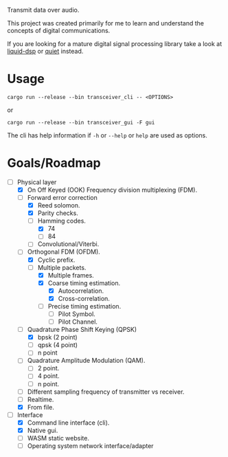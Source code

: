 Transmit data over audio.

This project was created primarily for me to learn and understand the concepts of digital communications.

If you are looking for a mature digital signal processing library take a look at [liquid-dsp](https://github.com/jgaeddert/liquid-dsp) or [quiet](https://github.com/quiet/quiet) instead.

# Usage
`cargo run --release --bin transceiver_cli -- <OPTIONS>`

or

`cargo run --release --bin transceiver_gui -F gui`

The cli has help information if `-h` or `--help` or `help` are used as options.

# Goals/Roadmap
- [ ] Physical layer
    - [x] On Off Keyed (OOK) Frequency division multiplexing (FDM).
    - [ ] Forward error correction
        - [x] Reed solomon.
        - [x] Parity checks.
        - [ ] Hamming codes.
            - [x] 74
            - [ ] 84
        - [ ] Convolutional/Viterbi.
    - [ ] Orthogonal FDM (OFDM).
        - [x] Cyclic prefix.
        - [ ] Multiple packets.
            - [x] Multiple frames.
            - [x] Coarse timing estimation.
                - [x] Autocorrelation.
                - [x] Cross-correlation.
            - [ ] Precise timing estimation.
                - [ ] Pilot Symbol.
                - [ ] Pilot Channel.
    - [ ] Quadrature Phase Shift Keying (QPSK)
        - [x] bpsk (2 point)
        - [ ] qpsk (4 point)
        - [ ] n point
    - [ ] Quadrature Amplitude Modulation (QAM).
        - [ ] 2 point.
        - [ ] 4 point.
        - [ ] n point.
    - [ ] Different sampling frequency of transmitter vs receiver.
    - [ ] Realtime.
    - [x] From file.
- [ ] Interface
    - [x] Command line interface (cli).
    - [x] Native gui.
    - [ ] WASM static website.
    - [ ] Operating system network interface/adapter
